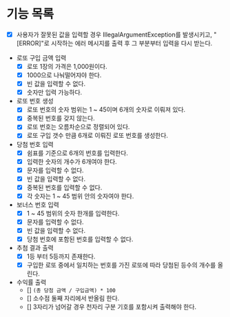 # 기능 목록

- [x] 사용자가 잘못된 값을 입력할 경우 IllegalArgumentException를 발생시키고,
     "[ERROR]"로 시작하는 에러 메시지를 출력 후 그 부분부터 입력을 다시 받는다.

- 로또 구입 금액 입력
  - [x] 로또 1장의 가격은 1,000원이다.
  - [x] 1000으로 나눠떨어쟈야 한다.
  - [x] 빈 값을 입력할 수 없다.
  - [x] 숫자만 입력 가능하다.

- 로또 번호 생성
    - [x] 로또 번호의 숫자 범위는 1 ~ 45이며 6개의 숫자로 이뤄져 있다.
    - [x] 중복된 번호를 갖지 않는다.
    - [x] 로또 번호는 오름차순으로 정렬되어 있다.
    - [x] 로또 구입 갯수 만큼 6개로 이뤄진 로또 번호를 생성한다.

- 당첨 번호 입력
  - [x] 쉼표를 기준으로 6개의 번호를 입력한다.
  - [x] 입력한 숫자의 개수가 6개여야 한다.
  - [x] 문자를 입력할 수 없다.
  - [x] 빈 값을 입력할 수 없다.
  - [x] 중복된 번호를 입력할 수 없다.
  - [x] 각 숫자는 1 ~ 45 범위 안의 숫자여야 한다.

- 보너스 번호 입력
  - [x] 1 ~ 45 범위의 숫자 한개를 입력한다.
  - [x] 문자를 입력할 수 없다.
  - [x] 빈 값을 입력할 수 없다.
  - [x] 당첨 번호에 포함된 번호를 입력할 수 없다.

- 추첨 결과 출력
  - [x] 1등 부터 5등까지 존재한다.
  - [x] 구입한 로또 중에서 일치하는 번호를 가진 로또에 따라 당첨된 등수의 개수를 올린다.

- 수익률 출력
  - [] `(총 당첨 금액 / 구입금액) * 100`
  - [] 소수점 둘째 자리에서 반올림 한다.
  - [] 3자리가 넘어갈 경우 천자리 구분 기호를 포함시켜 출력해야 한다.
